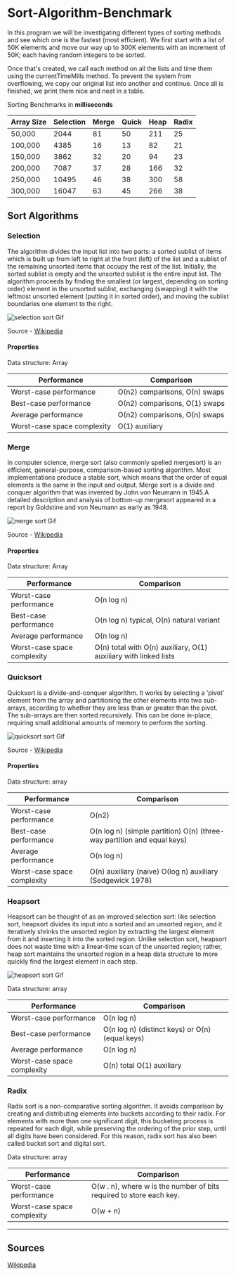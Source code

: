 # Sort-Algorithm-Benchmark

In this program we will be investigating different types of sorting methods
and see which one is the fastest (most efficient). We first start with a list of
50K elements and move our way up to 300K elements with an increment of 50K; each having
random integers to be sorted.

Once that's created, we call each method on all the lists
and time them using the currentTimeMills method. To prevent the system from overflowing,
we copy our original list into another and continue. Once all is finished, we print
them nice and neat in a table.

Sorting Benchmarks in **milliseconds**

| Array Size | Selection | Merge | Quick | Heap | Radix |
| ---------- | --------- | ----- | ----- | ---- | ----- |
| 50,000     | 2044      | 81    | 50    | 211  | 25    |
| 100,000    | 4385      | 16    | 13    | 82   | 21    |
| 150,000    | 3862      | 32    | 20    | 94   | 23    |
| 200,000    | 7087      | 37    | 28    | 166  | 32    |
| 250,000    | 10495     | 46    | 38    | 300  | 58    |
| 300,000    | 16047     | 63    | 45    | 266  | 38    |

## Sort Algorithms

### Selection

The algorithm divides the input list into two parts: a sorted sublist of items which is built up from left to right at the front (left) of the list and a sublist of the remaining unsorted items that occupy the rest of the list. Initially, the sorted sublist is empty and the unsorted sublist is the entire input list. The algorithm proceeds by finding the smallest (or largest, depending on sorting order) element in the unsorted sublist, exchanging (swapping) it with the leftmost unsorted element (putting it in sorted order), and moving the sublist boundaries one element to the right.

![selection sort Gif](https://upload.wikimedia.org/wikipedia/commons/9/94/Selection-Sort-Animation.gif)

Source - [Wikipedia](https://en.wikipedia.org/wiki/Selection_sort)

#### Properties

Data structure: Array

| Performance                 | Comparison                    |
| --------------------------- | ----------------------------- |
| Worst-case performance      | О(n2) comparisons, О(n) swaps |
| Best-case performance       | О(n2) comparisons, O(1) swaps |
| Average performance         | О(n2) comparisons, О(n) swaps |
| Worst-case space complexity | O(1) auxiliary                |

### Merge

In computer science, merge sort (also commonly spelled mergesort) is an efficient, general-purpose, comparison-based sorting algorithm. Most implementations produce a stable sort, which means that the order of equal elements is the same in the input and output. Merge sort is a divide and conquer algorithm that was invented by John von Neumann in 1945.A detailed description and analysis of bottom-up mergesort appeared in a report by Goldstine and von Neumann as early as 1948.

![merge sort Gif](https://upload.wikimedia.org/wikipedia/commons/c/cc/Merge-sort-example-300px.gif)

Source - [Wikipedia](https://en.wikipedia.org/wiki/Merge_sort)

#### Properties

Data structure: Array

| Performance                 | Comparison                                                       |
| --------------------------- | ---------------------------------------------------------------- |
| Worst-case performance      | O(n log n)                                                       |
| Best-case performance       | O(n log n) typical, O(n) natural variant                         |
| Average performance         | O(n log n)                                                       |
| Worst-case space complexity | О(n) total with O(n) auxiliary, O(1) auxiliary with linked lists |

### Quicksort

Quicksort is a divide-and-conquer algorithm. It works by selecting a 'pivot' element from the array and partitioning the other elements into two sub-arrays, according to whether they are less than or greater than the pivot. The sub-arrays are then sorted recursively. This can be done in-place, requiring small additional amounts of memory to perform the sorting.

![quicksort sort Gif](https://upload.wikimedia.org/wikipedia/commons/6/6a/Sorting_quicksort_anim.gif)

Source - [Wikipedia](https://en.wikipedia.org/wiki/Quicksort)

#### Properties

Data structure: array

| Performance                 | Comparison                                                              |
| --------------------------- | ----------------------------------------------------------------------- |
| Worst-case performance      | O(n2)                                                                   |
| Best-case performance       | O(n log n) (simple partition) O(n) (three-way partition and equal keys) |
| Average performance         | O(n log n)                                                              |
| Worst-case space complexity | O(n) auxiliary (naive) O(log n) auxiliary (Sedgewick 1978)              |

### Heapsort

Heapsort can be thought of as an improved selection sort: like selection sort, heapsort divides its input into a sorted and an unsorted region, and it iteratively shrinks the unsorted region by extracting the largest element from it and inserting it into the sorted region. Unlike selection sort, heapsort does not waste time with a linear-time scan of the unsorted region; rather, heap sort maintains the unsorted region in a heap data structure to more quickly find the largest element in each step.

![heapsort sort Gif](https://upload.wikimedia.org/wikipedia/commons/1/1b/Sorting_heapsort_anim.gif)

Data structure: array

| Performance                 | Comparison                                      |
| --------------------------- | ----------------------------------------------- |
| Worst-case performance      | O(n log n)                                      |
| Best-case performance       | O(n log n) (distinct keys) or O(n) (equal keys) |
| Average performance         | O(n log n)                                      |
| Worst-case space complexity | O(n) total O(1) auxiliary                       |

### Radix

Radix sort is a non-comparative sorting algorithm. It avoids comparison by creating and distributing elements into buckets according to their radix. For elements with more than one significant digit, this bucketing process is repeated for each digit, while preserving the ordering of the prior step, until all digits have been considered. For this reason, radix sort has also been called bucket sort and digital sort.

Data structure: array

| Performance                 | Comparison                                                          |
| --------------------------- | ------------------------------------------------------------------- |
| Worst-case performance      | O(w . n), where w is the number of bits required to store each key. |
| Worst-case space complexity | O(w + n)                                                            |

---

## Sources

[Wikipedia](https://en.wikipedia.org/wiki/Radix_sort)
